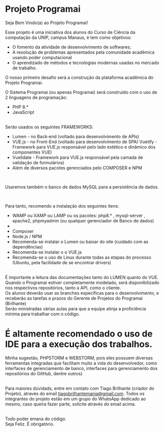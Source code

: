 # Projeto Programai
Seja Bem Vindo(a) ao Projeto Programai!

Esse projeto é uma iniciativa dos alunos do Curso de Ciência da computação da UNIP, campus Manaus, é tem como objetivos:
<ul>
  <li>O fomento da atividade de desenvolvimento de softwares;</li>
  <li>A resolução de problemas apresentados pela comunidade acadêmica usando poder computacional</li>
  <li>O aprendizado de métodos e tecnologias modernas usadas no mercado de trabalho.</li>
</ul>

O nosso primeiro desafio será a construção da plataforma acadêmica do Projeto Programai.

O Sistema Programai (ou apenas Programai) será construído com o uso de 2 linguagens de programação:
<ul>
<li>PHP 8.* </li>
<li>JavaScript</li>
</ul>

<br>
Serão usados os seguintes FRAMEWORKS:
<ul>
<li> Lumen - no Back-end (voltado para desenvolvimento de APIs)</li>
<li> VUE.js - no Front-End (voltado para desenvolvimento de SPA)</li?
<li> Vuetify - Framework para VUE.js responsável pelo lado estético e dinâmico dos componentes VUE)</li>
<li> Vuelidate - Framework para VUE.js responsável pela camada de validação de formulários)</li>
<li> Além de diversos pacotes gerenciados pelo COMPOSER e NPM </li>
</ul>

<br>

Usaremos também o banco de dados MySQL para a persistência de dados.

<br>

Para tanto, recomendo a instalação dos seguintes itens:
<ul>
<li>WAMP ou XAMP ou LAMP ou os pacotes: php8.* , mysql-server , apache2, phpmyadmin (ou qualquer gerenciador de Banco de dados)<li>
<li>Composer</li>
<li>Node.js / NPM</li>
<li> Recomenda-se instalar o Lumen ou baixar do site (cuidado com as dependências)</li>
<li> Recomenda-se Instalar o o VUE.js</li>
<li> Recomenda-se o uso de Linux durante todas as etapas do processo (Ubuntu, pela facilidade de se encontrar drivers)</li>
</ul>

<br>
É importante a leitura das documentações tanto do LUMEN quanto do VUE.
<br>
Quando o Programai estiver completamente modelado, será disponibilizado nos respectivos repositórios, tanto a API, como o cliente.
<br> Os alunos deverão usar as branches específicas para o desenvolvimento, e receberão as tarefas e prazos do Gerente de Projetos do Programai (Brilhante)
<br>
Serão ministradas várias aulas para que a equipe atinja a proficiência mínima para trabalhar com o código.

<br>
<h1>É altamente recomendado o uso de IDE para a execução dos trabalhos.</h1>
Minha sugestão, PHPSTORM e WEBSTORM, pois eles possuem diversas ferramentas integradas que facilitam muito a vida do desenvolvedor, como interfaces de gerenciamento de banco, interfaces para gerenciamento dos repositórios do GitHub, dentre outros)<br>

<br> Para maiores dúvidads, entre em contato com Tiago Brilhante (criador do Projeto), através do email tiagobrilhantemania@gmail.com.
Todos os integrantes do projeto estão em um grupo do WhatsApp dedicado ao mesmo, caso queira fazer parte, solicite através do email acima.

<br>
Todo poder emana do código.<br>
Seja Feliz. É obrigatório.





